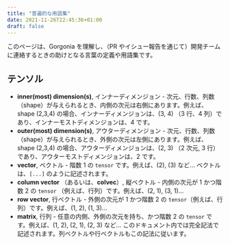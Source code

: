 ```yaml
---
title: "普遍的な用語集"
date: 2021-11-26T22:45:36+01:00
draft: false
---
```


このページは、Gorgonia を理解し、（PR やイシュー報告を通じて）開発チームに連絡するときの助けとなる言葉の定義や用語集です。

## テンソル

* **inner(most) dimension(s)**, インナーディメンジョン - 次元、行数、列数（shape）が与えられるとき、内側の次元は右側にあります。例えば、shape (2,3,4) の場合、インナーディメンジョンは、(3, 4) （3 行、4 列）であり、インナーモストディメンジョンは、4 です。
* **outer(most) dimension(s)**, アウターディメンジョン - 次元、行数、列数（shape）が与えられるとき、外側の次元は左側にあります。例えば、shape (2,3,4) の場合、アウターディメンジョンは、(2, 3) （2 次元, 3 行）であり、アウターモストディメンジョンは、2 です。
* **vector**, ベクトル - 階数 1 の `tensor` です。例えば、(2), (3) など... ベクトルは、`[...]` のように記述されます。
* **column vector** （あるいは、**colvec**）, 縦ベクトル - 内側の次元が 1 かつ階数 2 の `tensor` （例えば、行列）です。例えば、(2, 1), (3, 1)...
* **row vector**, 行ベクトル - 外側の次元が 1 かつ階数 2 の `tensor`（例えば、行列）です。例えば、(1, 2), (1, 3)...
* **matrix**, 行列 - 任意の内側、外側の次元を持ち、かつ階数 2 の `tensor` です。例えば、(1, 2), (2, 1), (2, 3) など... このドキュメント内では完全記法で記述されます。列ベクトルや行ベクトルもこの記法に従います。
